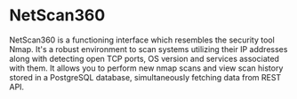 # NetScan360
NetScan360 is a functioning interface which resembles the security tool Nmap. It's a robust environment to scan systems utilizing their IP addresses along with detecting open TCP ports, OS version and services associated with them.
It allows you to perform new nmap scans and view scan history stored in a PostgreSQL database, simultaneously fetching data from REST API.
